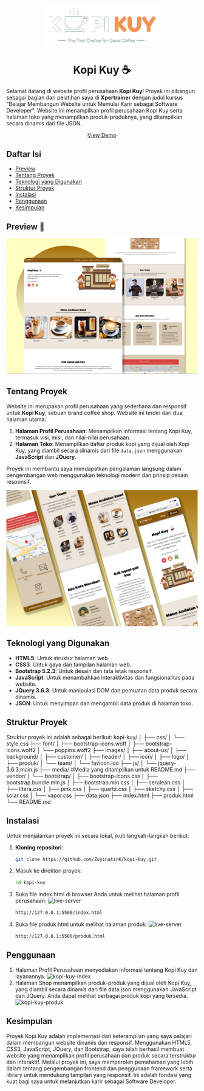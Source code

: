 <p align="center"><a href="https://github.com/ZuyinatinK/kopi-kuy"><img alt="Kopi Kuy" src="images/logo/logo_kuy.png" width="300vw"/></a></p>
<h1 align="center">Kopi Kuy ☕</h1>

Selamat datang di website profil perusahaan **Kopi Kuy**! Proyek ini dibangun sebagai bagian dari pelatihan saya di **Xpertrainer** dengan judul kursus "Belajar Membangun Website untuk Memulai Karir sebagai Software Developer". Website ini menampilkan profil perusahaan Kopi Kuy serta halaman toko yang menampilkan produk-produknya, yang ditampilkan secara dinamis dari file JSON.

<p align="center">
	·<a href="https://zuyinatink.github.io/kopi-kuy/">View Demo</a>·
</p>

## Daftar Isi

- [Preview](#preview)
- [Tentang Proyek](#tentang-proyek)
- [Teknologi yang Digunakan](#teknologi-yang-digunakan)
- [Struktur Proyek](#struktur-proyek)
- [Instalasi](#instalasi)
- [Penggunaan](#penggunaan)
- [Kesimpulan](#kesimpulan)

## Preview 🚀
![Preview](media/portofolio-kopi-kuy.png)


## Tentang Proyek

Website ini merupakan profil perusahaan yang sederhana dan responsif untuk **Kopi Kuy**, sebuah brand coffee shop. Website ini terdiri dari dua halaman utama:
1. **Halaman Profil Perusahaan**: Menampilkan informasi tentang Kopi Kuy, termasuk visi, misi, dan nilai-nilai perusahaan.
2. **Halaman Toko**: Menampilkan daftar produk kopi yang dijual oleh Kopi Kuy, yang diambil secara dinamis dari file `data.json` menggunakan **JavaScript** dan **JQuery**.

Proyek ini membantu saya mendapatkan pengalaman langsung dalam pengembangan web menggunakan teknologi modern dan prinsip desain responsif.

![Preview-2](media/portfolio-details-kopi-kuy-2.png)

## Teknologi yang Digunakan

- **HTML5**: Untuk struktur halaman web.
- **CSS3**: Untuk gaya dan tampilan halaman web.
- **Bootstrap 5.2.3**: Untuk desain dan tata letak responsif.
- **JavaScript**: Untuk menambahkan interaktivitas dan fungsionalitas pada website.
- **JQuery 3.6.3**: Untuk manipulasi DOM dan pemuatan data produk secara dinamis.
- **JSON**: Untuk menyimpan dan mengambil data produk di halaman toko.

## Struktur Proyek

Struktur proyek ini adalah sebagai berikut:
kopi-kuy/
│
├── css/
│   └── style.css
├── font/
│   ├── bootstrap-icons.woff
│   ├── bootstrap-icons.woff2
│   └── poppins.woff2
├── images/
│   ├── about-us/
│   ├── background/
│   ├── customer/
│   ├── header/
│   ├── icon/
│   ├── logo/
│   ├── produk/
│   └── team/
│   └── favicon.ico
├── js/
│   └── jquery-3.6.3.main.js
├── media/ #Media yang ditampilkan untuk README.md
├── vendor/
│   └── bootstrap/
│       ├── bootstrap-icons.css
│       ├── bootstrap.bundle.min.js
│       ├── bootstrap.min.css
│       ├── cerulean.css
│       ├── litera.css
│       ├── pink.css
│       ├── quartz.css
│       ├── sketchy.css
│       ├── solar.css
│       └── vapor.css
├── data.json
├── index.html
├── produk.html
└── README.md


## Instalasi

Untuk menjalankan proyek ini secara lokal, ikuti langkah-langkah berikut:

1. **Kloning repositori**:
   ```bash
   git clone https://github.com/ZuyinatinK/kopi-kuy.git
    ```
2. Masuk ke direktori proyek:
    ```bash
    cd kopi-kuy
    ```
3. Buka file index.html di browser Anda untuk melihat halaman profil perusahaan:
    ![live-server](media/live-server.png)
    ```bash 
    http://127.0.0.1:5500/index.html
    ```
4. Buka file produk.html untuk melihat halaman produk:
    ![live-server](media/live-server.png)
    ```bash
    http://127.0.0.1:5500/produk.html
    ```

## Penggunaan

1. Halaman Profil Perusahaan menyediakan informasi tentang Kopi Kuy dan layanannya.
    ![kopi-kuy-index](media/kopi-kuy-index.png)
2. Halaman Shop menampilkan produk-produk yang dijual oleh Kopi Kuy, yang diambil secara dinamis dari file data.json menggunakan JavaScript dan JQuery. Anda dapat melihat berbagai produk kopi yang tersedia.
    ![kopi-kuy-produk](media/kopi-kuy-produk.png)

## Kesimpulan

Proyek Kopi Kuy adalah implementasi dari keterampilan yang saya pelajari dalam membangun website dinamis dan responsif. Menggunakan HTML5, CSS3, JavaScript, JQuery, dan Bootstrap, saya telah berhasil membuat website yang menampilkan profil perusahaan dan produk secara terstruktur dan interaktif. Melalui proyek ini, saya memperoleh pemahaman yang lebih dalam tentang pengembangan frontend dan penggunaan framework serta library untuk mendukung tampilan yang responsif. Ini adalah fondasi yang kuat bagi saya untuk melanjutkan karir sebagai Software Developer.

